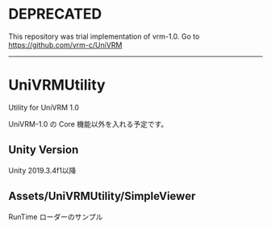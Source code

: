 # DEPRECATED
This repository was trial implementation of vrm-1.0.
Go to https://github.com/vrm-c/UniVRM


---


# UniVRMUtility

Utility for UniVRM 1.0

UniVRM-1.0 の Core 機能以外を入れる予定です。

## Unity Version
Unity 2019.3.4f1以降

## Assets/UniVRMUtility/SimpleViewer

RunTime ローダーのサンプル
